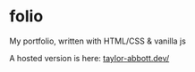 # folio

My portfolio, written with HTML/CSS & vanilla js

A hosted version is here: [taylor-abbott.dev/](https://taylor-abbott.dev/)
